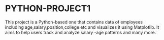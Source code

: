 # PYTHON-PROJECT1
This project is a Python-based one  that contains data of employees including age,salary,position,college etc  and visualizes it using Matplotlib. It aims to help users track and analyze salary -age patterns and many more.
